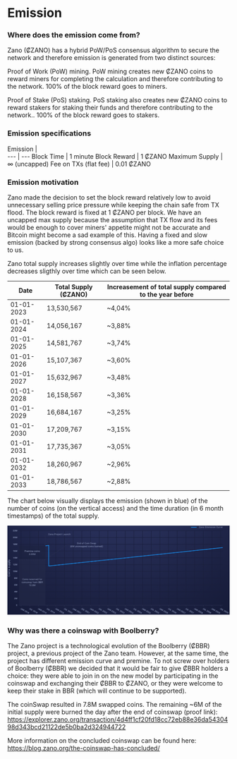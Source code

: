 # Emission

### Where does the emission come from?

Zano (₡ZANO) has a hybrid PoW/PoS consensus algorithm to secure the network and therefore emission is generated from two distinct sources:

Proof of Work (PoW) mining. PoW mining creates new ₡ZANO coins to reward miners for completing the calculation and therefore contributing to the network. 100% of the block reward goes to miners.

Proof of Stake (PoS) staking. PoS staking also creates new ₡ZANO coins to reward stakers for staking their funds and therefore contributing to the network.. 100% of the block reward goes to stakers.

### Emission specifications

Emission |	
--- | ---
Block Time | 1 minute
Block Reward |	1 ₡ZANO
Maximum Supply | ∞ (uncapped)
Fee on TXs (flat fee) | 0.01 ₡ZANO

### Emission motivation

Zano made the decision to set the block reward relatively low to avoid unnecessary selling price pressure while keeping the chain safe from TX flood. The block reward is fixed at 1 ₡ZANO per block. We have an uncapped max supply because the assumption that TX flow and its fees would be enough to cover miners' appetite might not be accurate and Bitcoin might become a sad example of this. Having a fixed and slow emission (backed by strong consensus algo) looks like a more safe choice to us.

Zano total supply increases slightly over time while the inflation percentage decreases sligthly over time which can be seen below.

Date | Total Supply (₡ZANO) | Increasement of total supply compared to the year before
--- | --- | ---
01-01-2023 | 13,530,567 | ~4,04%
01-01-2024 | 14,056,167 |	~3,88%
01-01-2025 | 14,581,767 | ~3,74%
01-01-2026 | 15,107,367 |	~3,60%
01-01-2027 | 15,632,967 | ~3,48%
01-01-2028 | 16,158,567 |	~3,36%
01-01-2029 | 16,684,167 | ~3,25%
01-01-2030 | 17,209,767 |	~3,15%
01-01-2031 | 17,735,367 | ~3,05%
01-01-2032 | 18,260,967 | ~2,96%
01-01-2033 | 18,786,567 |	~2,88%

The chart below visually displays the emission (shown in blue) of the number of coins (on the vertical access) and the time duration (in 6 month timestamps) of the total supply.

![alt emission-motiovation](../../static/img/emission-motivation.png "emission-motiovation")

### Why was there a coinswap with Boolberry?

The Zano project is a technological evolution of the Boolberry (₡BBR) project, a previous project of the Zano team. However, at the same time, the project has different emission curve and premine. To not screw over holders of Boolberry (₡BBR) we decided that it would be fair to give ₡BBR holders a choice: they were able to join in on the new model by participating in the coinswap and exchanging their ₡BBR to ₡ZANO, or they were welcome to keep their stake in BBR (which will continue to be supported).

The coinSwap resulted in 7.8M swapped coins. The remaining ~6M of the initial supply were burned the day after the end of coinswap (proof link): https://explorer.zano.org/transaction/4d4ff1cf20fd18cc72eb88e36da5430498d343bcd21122de5b0ba2d324944722

More information on the concluded coinswap can be found here: https://blog.zano.org/the-coinswap-has-concluded/

